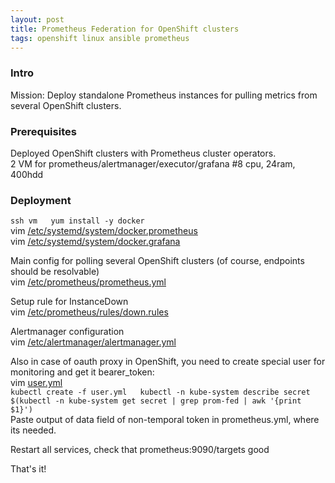 ```yaml
---
layout: post  
title: Prometheus Federation for OpenShift clusters
tags: openshift linux ansible prometheus  
---
```



### Intro  
Mission: Deploy standalone Prometheus instances for pulling metrics from several OpenShift clusters.  

### Prerequisites  
Deployed OpenShift clusters with Prometheus cluster operators.  
2 VM for prometheus/alertmanager/executor/grafana \#8 cpu, 24ram, 400hdd  

### Deployment  
``ssh vm  
yum install -y docker``     
vim [/etc/systemd/system/docker.prometheus]({{"/listings/2019-03-26-Prometheus-federation-OpenShift/docker.prometheus"}})  
vim [/etc/systemd/system/docker.grafana]({{"/listings/2019-03-26-Prometheus-federation-OpenShift/docker.grafana"}})  

Main config for polling several OpenShift clusters (of course, endpoints should be resolvable)   
vim [/etc/prometheus/prometheus.yml]({{"/listings/2019-03-26-Prometheus-federation-OpenShift/prometheus,yml"}})

Setup rule for InstanceDown  
 vim [/etc/prometheus/rules/down.rules]({{"/listings/2019-03-26-Prometheus-federation-OpenShift/rule"}})

Alertmanager configuration  
vim [/etc/alertmanager/alertmanager.yml]({{"/listings/2019-03-26-Prometheus-federation-OpenShift/alertmanager.yml"}})

Also in case of oauth proxy in OpenShift, you need to create special user for monitoring and get it bearer_token:  
vim [user.yml]({{"/listings/2019-03-26-Prometheus-federation-OpenShift/user.yml"}})  
``kubectl create -f user.yml  
kubectl -n kube-system describe secret $(kubectl -n kube-system get secret | grep prom-fed | awk '{print $1}')``  
Paste output of data field of non-temporal token in prometheus.yml, where its needed.  

Restart all services, check that prometheus:9090/targets good  

That's it!  
